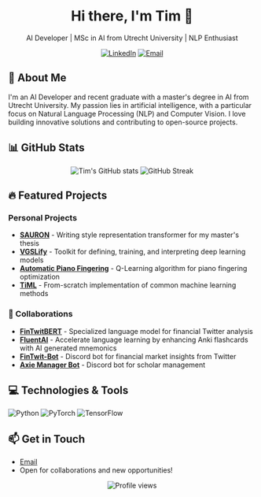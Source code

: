 <div align="center">
  <h1>Hi there, I'm Tim 👋</h1>
  <p>AI Developer | MSc in AI from Utrecht University | NLP Enthusiast</p>
  
  [![LinkedIn](https://img.shields.io/badge/-LinkedIn-0077B5?style=flat&logo=LinkedIn&logoColor=white)](https://www.linkedin.com/in/tim-koornstra/)
  [![Email](https://img.shields.io/badge/-Email-D14836?style=flat&logo=Gmail&logoColor=white)](mailto:tim.koornstra@gmail.com)
</div>

## 🚀 About Me

I'm an AI Developer and recent graduate with a master's degree in AI from Utrecht University. My passion lies in artificial intelligence, with a particular focus on Natural Language Processing (NLP) and Computer Vision. I love building innovative solutions and contributing to open-source projects.

## 📊 GitHub Stats

<div align="center">
  <img src="https://github-readme-stats.vercel.app/api?username=TimKoornstra&show_icons=true&theme=tokyonight" alt="Tim's GitHub stats" />
  <img src="https://github-readme-streak-stats.herokuapp.com?user=TimKoornstra&theme=tokyonight" alt="GitHub Streak" />
</div>

## 🔥 Featured Projects

### Personal Projects
- **[SAURON](https://github.com/timkoornstra/sauron)** - Writing style representation transformer for my master's thesis
- **[VGSLify](https://github.com/timkoornstra/VGSLify)** - Toolkit for defining, training, and interpreting deep learning models
- **[Automatic Piano Fingering](https://github.com/timkoornstra/automatic-piano-fingering)** - Q-Learning algorithm for piano fingering optimization
- **[TiML](https://github.com/timkoornstra/TiML)** - From-scratch implementation of common machine learning methods

### 🤝 Collaborations
- **[FinTwitBERT](https://github.com/timkoornstra/FinTwitBERT)** - Specialized language model for financial Twitter analysis
- **[FluentAI](https://github.com/StephanAkkerman/FluentAI)** - Accelerate language learning by enhancing Anki flashcards with AI generated mnemonics
- **[FinTwit-Bot](https://github.com/StephanAkkerman/fintwit-bot)** - Discord bot for financial market insights from Twitter
- **[Axie Manager Bot](https://github.com/StephanAkkerman/axie-manager-bot)** - Discord bot for scholar management

## 💻 Technologies & Tools

![Python](https://img.shields.io/badge/-Python-3776AB?style=flat&logo=Python&logoColor=white)
![PyTorch](https://img.shields.io/badge/-PyTorch-EE4C2C?style=flat&logo=PyTorch&logoColor=white)
![TensorFlow](https://img.shields.io/badge/-TensorFlow-FF6F00?style=flat&logo=TensorFlow&logoColor=white)

## 📫 Get in Touch

- [Email](mailto:89044870+TimKoornstra@users.noreply.github.com)
- Open for collaborations and new opportunities!

<div align="center">
  <img src="https://komarev.com/ghpvc/?username=TimKoornstra&color=blueviolet" alt="Profile views" />
</div>
